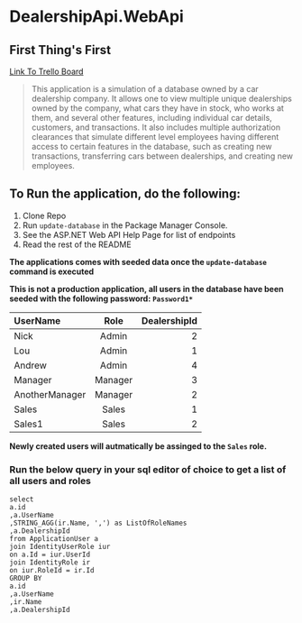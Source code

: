 # DealershipApi.WebApi
## First Thing's First
[Link To Trello Board](https://trello.com/b/dl7IIET1/dealershipapi
)
>This application is a simulation of a database owned by a car dealership company. It allows one to view multiple unique dealerships owned by the company, what cars they have in stock, who works at them, and several other features, including individual car details, customers, and transactions. It also includes multiple authorization clearances that simulate different level employees having different access to certain features in the database, such as creating new transactions, transferring cars between dealerships, and creating new employees.

## To Run the application, do the following:
1. Clone Repo 
2. Run `update-database` in the Package Manager Console.
3. See the ASP.NET Web API Help Page for list of endpoints
4. Read the rest of the README

**The applications comes with seeded data once the `update-database` command is executed**

**This is not a production application, all users in the database have been seeded with the following password: `Password1*`**

| UserName | Role | DealershipId |
|:---      | :---:|  ---:        |
|Nick      | Admin| 2            |
|Lou    | Admin| 1         |
|Andrew| Admin| 4           |
|Manager|Manager|3 |
|AnotherManager|Manager| 2|
Sales|Sales|1|       |
Sales1|Sales|2|     |

****Newly created users will autmatically be assinged to the `Sales` role.****

### Run the below query in your sql editor of choice to get a list of all users and roles ###
```
select 
a.id
,a.UserName
,STRING_AGG(ir.Name, ',') as ListOfRoleNames
,a.DealershipId
from ApplicationUser a
join IdentityUserRole iur 
on a.Id = iur.UserId
join IdentityRole ir 
on iur.RoleId = ir.Id
GROUP BY 
a.id
,a.UserName
,ir.Name
,a.DealershipId
```
